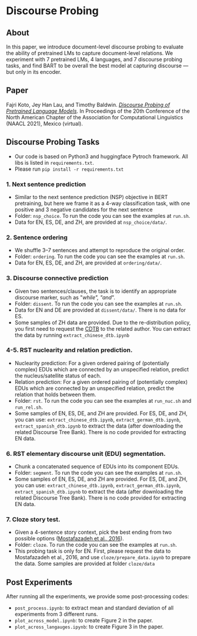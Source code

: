 # Discourse Probing

## About

In this paper, we introduce document-level discourse probing to evaluate the ability of pretrained LMs to capture document-level relations. We experiment with 7 pretrained LMs,
4 languages, and 7 discourse probing tasks, and find BART to be overall the best model at capturing discourse — but only in its encoder.

## Paper
Fajri Koto, Jey Han Lau, and Timothy Baldwin. [_Discourse Probing of Pretrained Language Models_](https://www.aclweb.org/anthology/2021.naacl-main.301/). 
In Proceedings of the 20th Conference of the North American Chapter of the Association for Computational Linguistics (NAACL 2021), Mexico (virtual). 

## Discourse Probing Tasks
* Our code is based on Python3 and huggingface Pytroch framework. All libs is listed in `requirements.txt`. 
* Please run `pip install -r requirements.txt`

### 1. Next sentence prediction
* Similar to the next sentence prediction (NSP) objective in BERT pretraining, but here we frame it as a 4-way classification task, with one positive and 3
negative candidates for the next sentence
* Folder: `nsp_choice`. To run the code you can see the examples at `run.sh`.
* Data for EN, ES, DE, and ZH, are provided at `nsp_choice/data/`.

### 2. Sentence ordering
* We shuffle 3–7 sentences and attempt to reproduce the original order.
* Folder: `ordering`. To run the code you can see the examples at `run.sh`.
* Data for EN, ES, DE, and ZH, are provided at `ordering/data/`.

### 3. Discourse connective prediction
* Given two sentences/clauses, the task is to identify an appropriate discourse marker, such as "_while", "and_".
* Folder: `dissent`. To run the code you can see the examples at `run.sh`.
* Data for EN and DE are provided at `dissent/data/`. There is no data for ES.
* Some samples of ZH data are provided. Due to the re-distribution policy, you first need to request the [CDTB](https://www.aclweb.org/anthology/D14-1224/) to the related author.
You can extract the data by running `extract_chinese_dtb.ipynb`

### 4-5. RST nuclearity and relation prediction.
* Nuclearity prediction: For a given ordered pairing of (potentially complex) EDUs which are connected by an unspecified relation, predict the nucleus/satellite status of each.
* Relation prediction: For a given ordered pairing of (potentially complex) EDUs which are connected by an unspecified relation, predict the relation that holds between them.
* Folder: `rst`. To run the code you can see the examples at `run_nuc.sh` and `run_rel.sh`.
* Some samples of EN, ES, DE, and ZH are provided. For ES, DE, and ZH, you can use: `extract_chinese_dtb.ipynb`, `extract_german_dtb.ipynb`, `extract_spanish_dtb.ipynb` to extract the data (after downloading the related Discourse Tree Bank).
There is no code provided for extracting EN data.

### 6. RST elementary discourse unit (EDU) segmentation. 
* Chunk a concatenated sequence of EDUs into its component EDUs.
* Folder: `segment`. To run the code you can see the examples at `run.sh`.
* Some samples of EN, ES, DE, and ZH are provided. For ES, DE, and ZH, you can use: `extract_chinese_dtb.ipynb`, `extract_german_dtb.ipynb`, `extract_spanish_dtb.ipynb` to extract the data (after downloading the related Discourse Tree Bank).
There is no code provided for extracting EN data.

### 7. Cloze story test. 
* Given a 4-sentence story context, pick the best ending from two possible options ([Mostafazadeh et al., 2016](https://www.aclweb.org/anthology/N16-1098/)).
* Folder: `cloze`. To run the code you can see the examples at `run.sh`.
* This probing task is only for EN. First, please request the data to Mostafazadeh et al., 2016, and use `cloze/prepare_data.ipynb` to prepare the data. Some samples are provided at folder `cloze/data`

## Post Experiments

After running all the experiments, we provide some post-processing codes:
* `post_process.ipynb`: to extract mean and standard deviation of all experiments from 3 different runs.
* `plot_across_model.ipynb`: to create Figure 2 in the paper.
* `plot_across_langauges.ipynb`: to create Figure 3 in the paper.
